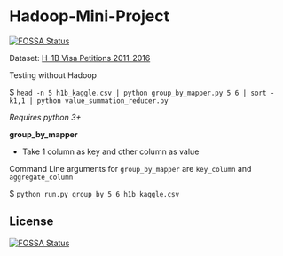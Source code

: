 # Hadoop-Mini-Project
[![FOSSA Status](https://app.fossa.io/api/projects/git%2Bgithub.com%2Fitssuyog96%2FHadoop-Mini-Project.svg?type=shield)](https://app.fossa.io/projects/git%2Bgithub.com%2Fitssuyog96%2FHadoop-Mini-Project?ref=badge_shield)


Dataset: [H-1B Visa Petitions 2011-2016](https://www.kaggle.com/nsharan/h-1b-visa/data)

Testing without Hadoop

$ ```head -n 5 h1b_kaggle.csv | python group_by_mapper.py 5 6 | sort -k1,1 | python value_summation_reducer.py```

*Requires python 3+*


**group_by_mapper** 

- Take 1 column as key and other column as value

Command Line arguments for ```group_by_mapper``` are ```key_column``` and ```aggregate_column```

$ ```python run.py group_by 5 6 h1b_kaggle.csv```

## License
[![FOSSA Status](https://app.fossa.io/api/projects/git%2Bgithub.com%2Fitssuyog96%2FHadoop-Mini-Project.svg?type=large)](https://app.fossa.io/projects/git%2Bgithub.com%2Fitssuyog96%2FHadoop-Mini-Project?ref=badge_large)
